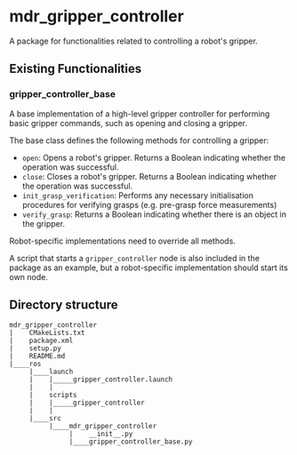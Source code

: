 # mdr_gripper_controller

A package for functionalities related to controlling a robot's gripper.

## Existing Functionalities

### gripper_controller_base

A base implementation of a high-level gripper controller for performing basic gripper commands, such as opening and closing a gripper.

The base class defines the following methods for controlling a gripper:
* `open`: Opens a robot's gripper. Returns a Boolean indicating whether the operation was successful.
* `close`: Closes a robot's gripper. Returns a Boolean indicating whether the operation was successful.
* `init_grasp_verification`: Performs any necessary initialisation procedures for verifying grasps (e.g. pre-grasp force measurements)
* `verify_grasp`: Returns a Boolean indicating whether there is an object in the gripper.

Robot-specific implementations need to override all methods.

A script that starts a `gripper_controller` node is also included in the package as an example, but a robot-specific implementation should start its own node.

## Directory structure

```
mdr_gripper_controller
|    CMakeLists.txt
|    package.xml
|    setup.py
|    README.md
|____ros
     |____launch
     |    |_____gripper_controller.launch
     |    |
     |    scripts
     |    |_____gripper_controller
     |    |
     |____src
          |____mdr_gripper_controller
               |    __init__.py
               |____gripper_controller_base.py
```
